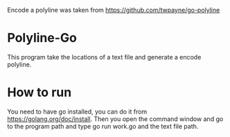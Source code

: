 Encode a polyline was taken from https://github.com/twpayne/go-polyline
# Polyline-Go
This program take the locations of a text file and generate a encode polyline.
# How to run 
You need to have go installed, you can do it from https://golang.org/doc/install. Then you open the command window and go to the program path and type go run work.go and the text file path.
